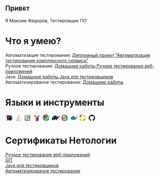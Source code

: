 ## Привет
Я Максим Федоров, Тестировщик ПО

# Что я умею?
Автоматизация тестирования: [Дипломный проект "Автоматизация тестирования комплексного сервиса"](https://github.com/moks24/DiplomProject.git)\
Ручное тестирование: [Домашние работы Ручное тестирование веб-приложений]()\
Java: [Домашние работы Java для тестировщиков](https://github.com/moks24/java-homeworks.git)\
Автоматизированое тестирование: [Домашние работы](https://github.com/moks24/QA-homeworks.git)

# Языки и инструменты
<p>
  <code><img width="5%" title="IntelliJ IDEA" src="images/Intelij_IDEA.svg"></code>
  <code><img width="5%" title="Java" src="images/Java.svg"></code>
  <code><img width="5%" title="Selenium" src="images/Selenium.svg"></code>
  <code><img width="5%" title="Selenide" src="images/selenide-logo.svg "></code>
  <code><img width="5%" title="Rest-Assured" src="images/RESTAssured.svg"></code>
  <code><img width="5%" title="Gradle" src="images/Gradle.svg"></code>
  <code><img width="5%" title="JUnit5" src="images/junit5.svg"></code>
  <code><img width="5%" title="Docker" src="images/Docker.svg"></code>
  <code><img width="5%" title="Allure Report" src="images/allureReport.svg"></code>
  <code><img width="5%" title="Github" src="images/Github.svg"></code>
<!-- <code><img width="5%" title="Gitlab" src="images/gitlab.svg"></code> -->
</p>


# Сертификаты Нетологии
[Ручное тестирование веб-приложений](https://github.com/moks24/moks24/blob/main/certificate/ManualTest.pdf)\
[GIT](https://github.com/moks24/moks24/blob/main/certificate/Git.pdf)\
[Java для тестировщиков](https://github.com/moks24/moks24/blob/main/certificate/Java.pdf)\
[Автоматизированое тестирование](https://github.com/moks24/moks24/blob/main/certificate/AutomatTest.pdf)
